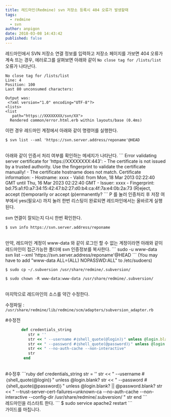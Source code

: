 ```yaml
---
title: 레드마인(Redmine) svn 저장소 등록시 404 오류가 발생할때
tags:
  - redmine
  - svn
author: anpigon
date: 2018-03-08 14:43:42
published: false
---
```


레드마인에서 SVN 저장소 연결 정보를 입력하고 저장소 페이지를 가보면 404 오류가 계속 뜨는 경우, 
에러로그를 살펴보면 아래와 같이 `No close tag for /lists/list` 오류가 나타난다.
```
No close tag for /lists/list
Line: 4
Position: 100
Last 80 unconsumed characters:

Output was:
 <?xml version="1.0" encoding="UTF-8"?>
<lists>
<list
   path="https://XXXXXXXX/svn/XX">
  Rendered common/error.html.erb within layouts/base (0.4ms)
```
이런 경우 레드마인 계정에서 아래와 같이 명령어를 실행한다.
```
$ svn list --xml 'https://svn.server.address/reponame'@HEAD
```

<br>
아래와 같이 인증서 처리 여부를 확인하는 메세지가 나타난다.
```
<?xml version="1.0" encoding="UTF-8"?>
<lists>
<list
   path="https://XXXXXXXX/svn/XX">
Error validating server certificate for 'https://XXXXXXXX:443':
 - The certificate is not issued by a trusted authority. Use the
   fingerprint to validate the certificate manually!
 - The certificate hostname does not match.
Certificate information:
 - Hostname: xxxx
 - Valid: from Mon, 18 Mar 2013 02:22:40 GMT until Thu, 16 Mar 2023 02:22:40 GMT
 - Issuer: xxxx
 - Fingerprint: bd:75:a1:f0:a7:34:15:42:47:b2:27:d0:b4:ca:4f:7a:e4:0b:2a:73
(R)eject, accept (t)emporarily or accept (p)ermanently?
```
P 를 눌러 인증처리 후 저장 여부에서 yes(필요시) 까지 눌러 한번 리스팅이 완료되면 레드마인에서는 올바르게 실행된다.

svn 연결이 잘되는지 다시 한번 확인한다.
```
$ svn info https://svn.server.address/reponame
```

<br>
만약, 레드마인 계정이 www-data 와 같이 로그인 할 수 없는 계정이라면
아래와 같이 레드마인이 접근가능한 폴더에 svn 인증정보를 복사한다.
```
sudo -u www-data svn list --xml 'https://svn.server.address/reponame'@HEAD
```
(You may have to add "www-data ALL=(ALL) NOPASSWD:ALL" to /etc/sudoers)

```
$ sudo cp ~/.subversion /usr/share/redmine/.subversion/

$ sudo chown -R www-data:www-data /usr/share/redmine/.subversion/
```

<br>
마지막으로 레드마인의 소스를 약간 수정한다.

수정파일 : `/usr/share/redmine/lib/redmine/scm/adapters/subversion_adapter.rb`

 #수정전
```ruby
       def credentials_string
          str = ''
          str << " --username #｛shell_quote(@login)｝" unless @login.blank?
          str << " --password #｛shell_quote(@password)｝" unless @login.blank? || @password.blank?
          str << " --no-auth-cache --non-interactive"
          str
        end
```
<br>
#수정후
```ruby
       def credentials_string
          str = ''
          str << " --username #｛shell_quote(@login)｝" unless @login.blank?
          str << " --password #｛shell_quote(@password)｝" unless @login.blank? || @password.blank?
          str << " --trust-server-cert-failures=unknown-ca --no-auth-cache --non-interactive --config-dir /usr/share/redmine/.subversion/ "
          str
       end
```

<br>
레드마인을 리스타트 한다.
```
$ sudo service apache2 restart
```

<br>
가이드를 마칩니다.